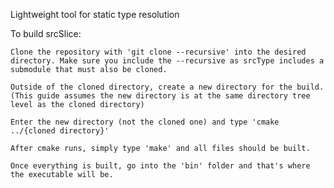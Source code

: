 Lightweight tool for static type resolution

To build srcSlice:

    Clone the repository with 'git clone --recursive' into the desired directory. Make sure you include the --recursive as srcType includes a submodule that must also be cloned.

    Outside of the cloned directory, create a new directory for the build. (This guide assumes the new directory is at the same directory tree level as the cloned directory)

    Enter the new directory (not the cloned one) and type 'cmake ../{cloned directory}'

    After cmake runs, simply type 'make' and all files should be built.

    Once everything is built, go into the 'bin' folder and that's where the executable will be.
